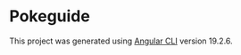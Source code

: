 # Pokeguide

This project was generated using [Angular CLI](https://github.com/angular/angular-cli) version 19.2.6.

